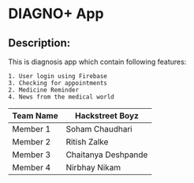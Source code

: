 # DIAGNO+ App

## Description:
This is diagnosis app which contain following features:

    1. User login using Firebase
    3. Checking for appointments
    2. Medicine Reminder   
    4. News from the medical world
    


|Team Name|   Hackstreet Boyz     |
|---------| ---------------     |
|Member 1|   Soham Chaudhari     |
|Member 2|   Ritish Zalke        |
|Member 3|  Chaitanya Deshpande | 
|Member 4|   Nirbhay Nikam       |
